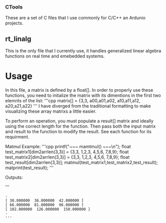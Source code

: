 ### CTools
These are a set of C files that I use commonly for C/C++ an Ardunio projects.

## rt_linalg 

This is the only file that I currently use, it handles generalized linear algebra 
functions on real time and emebedded systems. 

# Usage
In this file, a matrix is defined by a float[]. In order to properly use these functions, 
you need to initalize the matrix with its dimentions in the first two elemnts of the list:
'''cpp
matrix[] = {3,3,
            a00,a01,a02,
            a10,a11,a12,
            a20,a21,a22}
'''
I have diverged from the traditional formatting to make visualizing these array matrixs a 
little easier. 

To perform an operation, you must populate a result[] matrix and ideally using the correct 
length for the function. Then pass both the input matrix and result to the function to modify 
the result. See each function for its requirment.

Matmul Example:
'''cpp
printf("~~~ mamtmul() ~~~\n");
float test_matrix1[dim2arrlen(3,3)] = {3,3,
                                       1,2,3,
                                       4,5,6,
                                       7,8,9};
float test_matrix2[dim2arrlen(3,3)] = {3,3,
                                       1,2,3,
                                       4,5,6,
                                       7,8,9};
float test_result[dim2arrlen(3,3)];
matmul(test_matrix1,test_matrix2,test_result);
matprint(test_result);
'''

Outputs:

'''
~~~ mamtmul() ~~~
-
[ 30.000000  36.000000  42.000000 ]
[ 66.000000  81.000000  96.000000 ]
[ 102.000000  126.000000  150.000000 ]
-
'''

